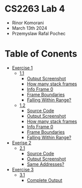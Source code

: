# CS2263 Lab 4
- Rinor Komorani
- March 13th 2024
- Przemyslaw Rafal Pochec

<div style="page-break-after: always;"></div>

# Table of Conents

- [Exercise 1](#ex1)
    - [1.1](#1.1)
        - [Output Screenshot](#ex1.1-output)
        - [How many stack frames](#ex1.1-frames)
        - [Info Frame 0](#ex1.1-info)
        - [Frame Boundaries](#ex1.1-boundaries)
        - [Falling Within Range?](#ex1.1-range)
    - [1.2](#1.2)
        - [Source Code](#ex1.2-code)
        - [Output Screenshot](#ex1.2-output)
        - [How many stack frames](#ex1.2-frames)
        - [Info Frame 0](#ex1.2-info)
        - [Frame Boundaries](#ex1.2-boundaries)
        - [Falling Within Range?](#ex1.2-range)
- [Exerise 2](#ex2)
    - [2.1](#2.1)
        - [Source Code](#ex2.1-code)
        - [Output Screenshot](#ex2.1-output)
        - [Same Addresses?](#ex2.1-addresses)
- [Exercise 3](#ex3)
    - [3.1](#3.1)
        - [Complete Output](#ex)

<div style="page-break-after: always;"></div>
